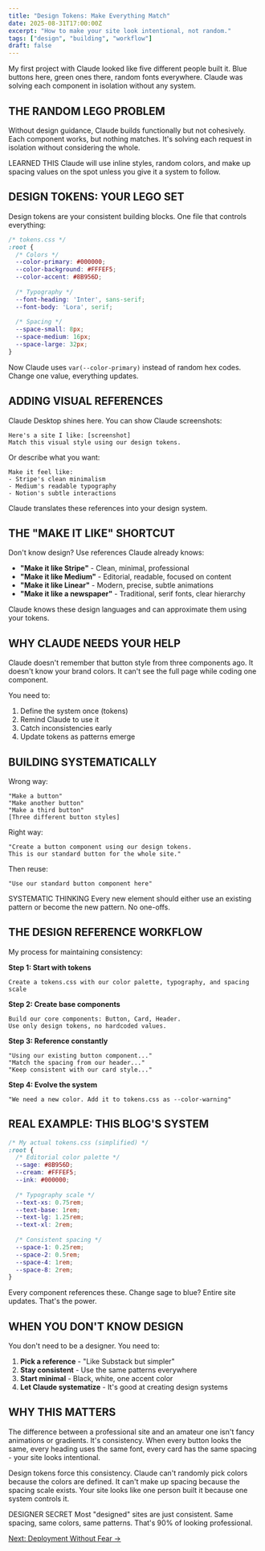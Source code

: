 ```yaml
---
title: "Design Tokens: Make Everything Match"
date: 2025-08-31T17:00:00Z
excerpt: "How to make your site look intentional, not random."
tags: ["design", "building", "workflow"]
draft: false
---
```


My first project with Claude looked like five different people built it. Blue buttons here, green ones there, random fonts everywhere. Claude was solving each component in isolation without any system.

## THE RANDOM LEGO PROBLEM

Without design guidance, Claude builds functionally but not cohesively. Each component works, but nothing matches. It's solving each request in isolation without considering the whole.

<span class="context-label">LEARNED THIS</span> <span class="context-text">Claude will use inline styles, random colors, and make up spacing values on the spot unless you give it a system to follow.</span>

## DESIGN TOKENS: YOUR LEGO SET

Design tokens are your consistent building blocks. One file that controls everything:

```css
/* tokens.css */
:root {
  /* Colors */
  --color-primary: #000000;
  --color-background: #FFFEF5;
  --color-accent: #8B956D;
  
  /* Typography */
  --font-heading: 'Inter', sans-serif;
  --font-body: 'Lora', serif;
  
  /* Spacing */
  --space-small: 8px;
  --space-medium: 16px;
  --space-large: 32px;
}
```

Now Claude uses `var(--color-primary)` instead of random hex codes. Change one value, everything updates.

## ADDING VISUAL REFERENCES

Claude Desktop shines here. You can show Claude screenshots:

```
Here's a site I like: [screenshot]
Match this visual style using our design tokens.
```

Or describe what you want:

```
Make it feel like:
- Stripe's clean minimalism
- Medium's readable typography  
- Notion's subtle interactions
```

Claude translates these references into your design system.

## THE "MAKE IT LIKE" SHORTCUT

Don't know design? Use references Claude already knows:

- **"Make it like Stripe"** - Clean, minimal, professional
- **"Make it like Medium"** - Editorial, readable, focused on content
- **"Make it like Linear"** - Modern, precise, subtle animations
- **"Make it like a newspaper"** - Traditional, serif fonts, clear hierarchy

Claude knows these design languages and can approximate them using your tokens.

## WHY CLAUDE NEEDS YOUR HELP

Claude doesn't remember that button style from three components ago. It doesn't know your brand colors. It can't see the full page while coding one component.

You need to:
1. Define the system once (tokens)
2. Remind Claude to use it
3. Catch inconsistencies early
4. Update tokens as patterns emerge

## BUILDING SYSTEMATICALLY

Wrong way:
```
"Make a button"
"Make another button"
"Make a third button"
[Three different button styles]
```

Right way:
```
"Create a button component using our design tokens.
This is our standard button for the whole site."
```

Then reuse:
```
"Use our standard button component here"
```

<span class="context-label">SYSTEMATIC THINKING</span> <span class="context-text">Every new element should either use an existing pattern or become the new pattern. No one-offs.</span>

## THE DESIGN REFERENCE WORKFLOW

My process for maintaining consistency:

**Step 1: Start with tokens**
```
Create a tokens.css with our color palette, typography, and spacing scale
```

**Step 2: Create base components**
```
Build our core components: Button, Card, Header.
Use only design tokens, no hardcoded values.
```

**Step 3: Reference constantly**
```
"Using our existing button component..."
"Match the spacing from our header..."
"Keep consistent with our card style..."
```

**Step 4: Evolve the system**
```
"We need a new color. Add it to tokens.css as --color-warning"
```

## REAL EXAMPLE: THIS BLOG'S SYSTEM

```css
/* My actual tokens.css (simplified) */
:root {
  /* Editorial color palette */
  --sage: #8B956D;
  --cream: #FFFEF5;
  --ink: #000000;
  
  /* Typography scale */
  --text-xs: 0.75rem;
  --text-base: 1rem;
  --text-lg: 1.25rem;
  --text-xl: 2rem;
  
  /* Consistent spacing */
  --space-1: 0.25rem;
  --space-2: 0.5rem;
  --space-4: 1rem;
  --space-8: 2rem;
}
```

Every component references these. Change sage to blue? Entire site updates. That's the power.

## WHEN YOU DON'T KNOW DESIGN

You don't need to be a designer. You need to:

1. **Pick a reference** - "Like Substack but simpler"
2. **Stay consistent** - Use the same patterns everywhere
3. **Start minimal** - Black, white, one accent color
4. **Let Claude systematize** - It's good at creating design systems

## WHY THIS MATTERS

The difference between a professional site and an amateur one isn't fancy animations or gradients. It's consistency. When every button looks the same, every heading uses the same font, every card has the same spacing - your site looks intentional.

Design tokens force this consistency. Claude can't randomly pick colors because the colors are defined. It can't make up spacing because the spacing scale exists. Your site looks like one person built it because one system controls it.

<span class="context-label">DESIGNER SECRET</span> <span class="context-text">Most "designed" sites are just consistent. Same spacing, same colors, same patterns. That's 90% of looking professional.</span>

[Next: Deployment Without Fear →](/posts/hello-moonlight)